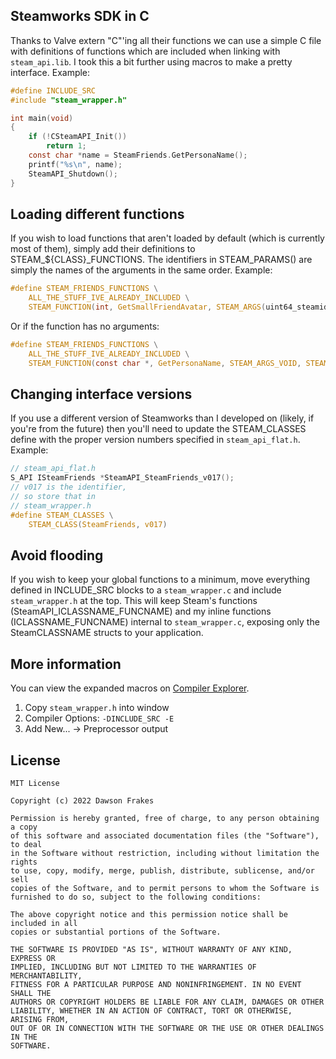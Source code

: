 ## Steamworks SDK in C

Thanks to Valve extern "C"'ing all their functions we can use a simple C file with definitions of functions which are included when linking with `steam_api.lib`. I took this a bit further using macros to make a pretty interface. Example:
```c
#define INCLUDE_SRC
#include "steam_wrapper.h"

int main(void)
{
    if (!CSteamAPI_Init())
        return 1;
    const char *name = SteamFriends.GetPersonaName();
    printf("%s\n", name);
    SteamAPI_Shutdown();
}
```

## Loading different functions

If you wish to load functions that aren't loaded by default (which is currently most of them), simply add their definitions to STEAM_${CLASS}_FUNCTIONS. The identifiers in STEAM_PARAMS() are simply the names of the arguments in the same order. Example:
```c
#define STEAM_FRIENDS_FUNCTIONS \
    ALL_THE_STUFF_IVE_ALREADY_INCLUDED \
    STEAM_FUNCTION(int, GetSmallFriendAvatar, STEAM_ARGS(uint64_steamid steamIDFriend), STEAM_PARAMS(steamIDFriend))
```
Or if the function has no arguments:
```c
#define STEAM_FRIENDS_FUNCTIONS \
    ALL_THE_STUFF_IVE_ALREADY_INCLUDED \
    STEAM_FUNCTION(const char *, GetPersonaName, STEAM_ARGS_VOID, STEAM_PARAMS_VOID)
```

## Changing interface versions

If you use a different version of Steamworks than I developed on (likely, if you're from the future) then you'll need to update the STEAM_CLASSES define with the proper version numbers specified in `steam_api_flat.h`. Example:
```c
// steam_api_flat.h
S_API ISteamFriends *SteamAPI_SteamFriends_v017();
// v017 is the identifier,
// so store that in
// steam_wrapper.h
#define STEAM_CLASSES \
    STEAM_CLASS(SteamFriends, v017)
```

## Avoid flooding

If you wish to keep your global functions to a minimum, move everything defined in INCLUDE_SRC blocks to a `steam_wrapper.c` and include `steam_wrapper.h` at the top. This will keep Steam's functions (SteamAPI_ICLASSNAME_FUNCNAME) and my inline functions (ICLASSNAME_FUNCNAME) internal to `steam_wrapper.c`, exposing only the SteamCLASSNAME structs to your application.

## More information

You can view the expanded macros on [Compiler Explorer](https://godbolt.org).

1. Copy `steam_wrapper.h` into window
1. Compiler Options: `-DINCLUDE_SRC -E`
1. Add New... -> Preprocessor output

## License

```
MIT License

Copyright (c) 2022 Dawson Frakes

Permission is hereby granted, free of charge, to any person obtaining a copy
of this software and associated documentation files (the "Software"), to deal
in the Software without restriction, including without limitation the rights
to use, copy, modify, merge, publish, distribute, sublicense, and/or sell
copies of the Software, and to permit persons to whom the Software is
furnished to do so, subject to the following conditions:

The above copyright notice and this permission notice shall be included in all
copies or substantial portions of the Software.

THE SOFTWARE IS PROVIDED "AS IS", WITHOUT WARRANTY OF ANY KIND, EXPRESS OR
IMPLIED, INCLUDING BUT NOT LIMITED TO THE WARRANTIES OF MERCHANTABILITY,
FITNESS FOR A PARTICULAR PURPOSE AND NONINFRINGEMENT. IN NO EVENT SHALL THE
AUTHORS OR COPYRIGHT HOLDERS BE LIABLE FOR ANY CLAIM, DAMAGES OR OTHER
LIABILITY, WHETHER IN AN ACTION OF CONTRACT, TORT OR OTHERWISE, ARISING FROM,
OUT OF OR IN CONNECTION WITH THE SOFTWARE OR THE USE OR OTHER DEALINGS IN THE
SOFTWARE.
```
